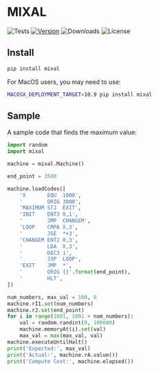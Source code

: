 MIXAL
=====

![Tests](https://github.com/CyberZHG/MIXAL/workflows/Tests/badge.svg)
[![Version](https://img.shields.io/pypi/v/mixal.svg)](https://pypi.org/project/mixal/)
![Downloads](https://img.shields.io/pypi/dm/mixal.svg)
![License](https://img.shields.io/pypi/l/keras-bert.svg)

## Install

```bash
pip install mixal
```

For MacOS users, you may need to use:

```bash
MACOSX_DEPLOYMENT_TARGET=10.9 pip install mixal
```

## Sample

A sample code that finds the maximum value:

```python
import random
import mixal

machine = mixal.Machine()

end_point = 3500

machine.loadCodes([
    'X       EQU  1000',
    '        ORIG 3000',
    'MAXIMUM STJ  EXIT',
    'INIT    ENT3 0,1',
    '        JMP  CHANGEM',
    'LOOP    CMPA X,3',
    '        JGE  *+3',
    'CHANGEM ENT2 0,3',
    '        LDA  X,3',
    '        DEC3 1',
    '        J3P  LOOP',
    'EXIT    JMP  *',
    '        ORIG {}'.format(end_point),
    '        HLT',
])

num_numbers, max_val = 100, 0
machine.rI1.set(num_numbers)
machine.rJ.set(end_point)
for i in range(1001, 1001 + num_numbers):
    val = random.randint(0, 100000)
    machine.memoryAt(i).set(val)
    max_val = max(max_val, val)
machine.executeUntilHalt()
print('Expected:', max_val)
print('Actual:', machine.rA.value())
print('Compute Cost:', machine.elapsed())
```
